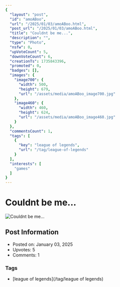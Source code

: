 ```yaml
---
{
  "layout": "post",
  "id": "amoABoo",
  "url": "/2025/01/03/amoABoo.html",
  "post_url": "/2025/01/03/amoABoo.html",
  "title": "Couldnt be me...",
  "description": "",
  "type": "Photo",
  "nsfw": 0,
  "upVoteCount": 5,
  "downVoteCount": 6,
  "creationTs": 1735843396,
  "promoted": 0,
  "badges": [],
  "images": {
    "image700": {
      "width": 500,
      "height": 679,
      "url": "/assets/media/amoABoo_image700.jpg"
    },
    "image460": {
      "width": 460,
      "height": 624,
      "url": "/assets/media/amoABoo_image460.jpg"
    }
  },
  "commentsCount": 1,
  "tags": [
    {
      "key": "league of legends",
      "url": "/tag/league-of-legends"
    }
  ],
  "interests": [
    "games"
  ]
}
---
```


# Couldnt be me...

![Couldnt be me...](/assets/media/amoABoo_image700.jpg)

## Post Information

- Posted on: January 03, 2025
- Upvotes: 5
- Comments: 1

### Tags

- [league of legends](/tag/league of legends)
